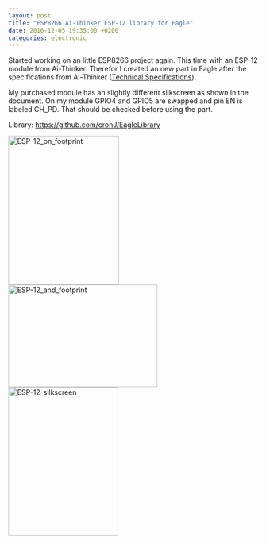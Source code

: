 ```yaml
---
layout: post
title: "ESP8266 Ai-Thinker ESP-12 library for Eagle"
date: 2016-12-05 19:35:00 +0200
categories: electronic
---
```

Started working on an little ESP8266 project again. This time with an ESP-12 module from Ai-Thinker. Therefor I created an new part in Eagle after the specifications from Ai-Thinker (<a href="http://wiki.ai-thinker.com/lib/exe/fetch.php/modules/esp-12_wifi.pdf">Technical Specifications</a>).

My purchased module has an slightly different silkscreen as shown in the document. On my module GPIO4 and GPIO5 are swapped and pin EN is labeled CH_PD. That should be checked before using the part.

Library: <a href="https://github.com/cronJ/EagleLibrary">https://github.com/cronJ/EagleLibrary</a>

<a href="https://cronj.de/2016/12/05/esp8266-ai-thinker-esp-12-library-for-eagle/img_20161205_192438761/" rel="attachment wp-att-438"><img class="alignnone wp-image-438 size-medium" src="https://cronj.de/wp-content/uploads/2016/12/IMG_20161205_192438761-e1480962704218-223x300.jpg" alt="ESP-12_on_footprint" width="223" height="300" /></a> <a href="https://cronj.de/2016/12/05/esp8266-ai-thinker-esp-12-library-for-eagle/img_20161205_192457085/" rel="attachment wp-att-439"><img class="alignnone wp-image-439 size-medium" src="https://cronj.de/wp-content/uploads/2016/12/IMG_20161205_192457085-e1480962774693-300x206.jpg" alt="ESP-12_and_footprint" width="300" height="206" /></a> <a href="https://cronj.de/2016/12/05/esp8266-ai-thinker-esp-12-library-for-eagle/img_20161205_192623652/" rel="attachment wp-att-440"><img class="alignnone wp-image-440 size-medium" src="https://cronj.de/wp-content/uploads/2016/12/IMG_20161205_192623652-e1480962799526-221x300.jpg" alt="ESP-12_silkscreen" width="221" height="300" /></a>
